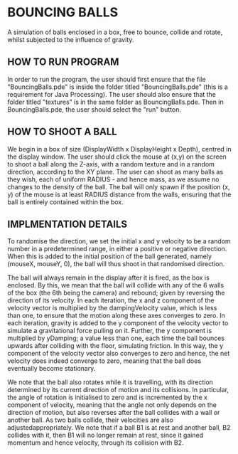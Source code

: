 # BOUNCING BALLS
A simulation of balls enclosed in a box, free to bounce, collide and rotate, whilst subjected to the influence of gravity.

## HOW TO RUN PROGRAM
In order to run the program, the user should first ensure that the file "BouncingBalls.pde" is inside the folder titled "BouncingBalls.pde" (this is a requirement for Java Processing). The user should also ensure that the folder titled "textures" is in the same folder as BouncingBalls.pde. Then in BouncingBalls.pde, the user should select the "run" button.

## HOW TO SHOOT A BALL
We begin in a box of size (DisplayWidth x DisplayHeight x Depth), centred in the display window. The user should click the mouse at (x,y) on the screen to shoot a ball along the Z-axis, with a random texture and in a random direction, according to the XY plane. The user can shoot as many balls as they wish, each of uniform RADIUS - and hence mass, as we assume no changes to the density of the ball. The ball will only spawn if the position (x, y) of the mouse is at least RADIUS distance from the walls, ensuring that the ball is entirely contained within the box. 

## IMPLMENTATION DETAILS
To randomise the direction, we set the initial x and y velocity to be a random number in a predetermined range, in either a positive or negative direction. When this is added to the initial position of the ball generated, namely (mouseX, mouseY, 0), the ball will thus shoot in that randomised direction.

The ball will always remain in the display after it is fired, as the box is enclosed. By this, we mean that the ball will collide with any of the 6 walls of the box (the 6th being the camera) and rebound; given by reversing the direction of its velocity. In each iteration, the x and z component of the velocity vector is multiplied by the dampingVelocity value, which is less than one, to ensure that the motion along these axes converges to zero. In each iteration, gravity is added to the y component of the velocity vector to simulate a gravitational force pulling on it. Further, the y component is multiplied by yDamping; a value less than one, each time the ball bounces upwards after colliding with the floor, simulating friction. In this way, the y component of the velocity vector also converges to zero and hence, the net velocity does indeed converge to zero, meaning that the ball does eventually become stationary.

We note that the ball also rotates while it is travelling, with its direction determined by its current direction of motion and its collisions. In particular, the angle of rotation is initialised to zero and is incremented by the x component of velocity, meaning that the angle not only depends on the direction of motion, but also reverses after the ball collides with a wall or another ball. As two balls collide, their velocities are also adjustedappropriately. We note that if a ball B1 is at rest and another ball, B2 collides with it, then B1 will no longer remain at rest, since it gained momentum and hence velocity, through its collision with B2.
